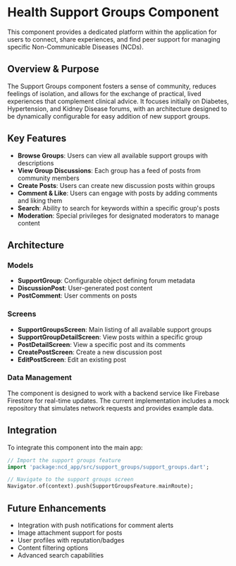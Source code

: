 # Health Support Groups Component

This component provides a dedicated platform within the application for users to connect, share experiences, and find peer support for managing specific Non-Communicable Diseases (NCDs).

## Overview & Purpose

The Support Groups component fosters a sense of community, reduces feelings of isolation, and allows for the exchange of practical, lived experiences that complement clinical advice. It focuses initially on Diabetes, Hypertension, and Kidney Disease forums, with an architecture designed to be dynamically configurable for easy addition of new support groups.

## Key Features

- **Browse Groups**: Users can view all available support groups with descriptions
- **View Group Discussions**: Each group has a feed of posts from community members
- **Create Posts**: Users can create new discussion posts within groups
- **Comment & Like**: Users can engage with posts by adding comments and liking them
- **Search**: Ability to search for keywords within a specific group's posts
- **Moderation**: Special privileges for designated moderators to manage content

## Architecture

### Models

- **SupportGroup**: Configurable object defining forum metadata
- **DiscussionPost**: User-generated post content
- **PostComment**: User comments on posts

### Screens

- **SupportGroupsScreen**: Main listing of all available support groups
- **SupportGroupDetailScreen**: View posts within a specific group
- **PostDetailScreen**: View a specific post and its comments
- **CreatePostScreen**: Create a new discussion post
- **EditPostScreen**: Edit an existing post

### Data Management

The component is designed to work with a backend service like Firebase Firestore for real-time updates. The current implementation includes a mock repository that simulates network requests and provides example data.

## Integration

To integrate this component into the main app:

```dart
// Import the support groups feature
import 'package:ncd_app/src/support_groups/support_groups.dart';

// Navigate to the support groups screen
Navigator.of(context).push(SupportGroupsFeature.mainRoute);
```

## Future Enhancements

- Integration with push notifications for comment alerts
- Image attachment support for posts
- User profiles with reputation/badges
- Content filtering options
- Advanced search capabilities